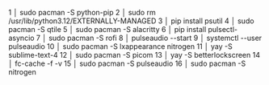    1   │ sudo pacman -S python-pip
   2   │ sudo rm /usr/lib/python3.12/EXTERNALLY-MANAGED
   3   │ pip install psutil
   4   │ sudo pacman -S qtile
   5   │ sudo pacman -S alacritty
   6   │ pip install  pulsectl-asyncio
   7   │ sudo pacman -S rofi
   8   │ pulseaudio --start
   9   │ systemctl --user pulseaudio
  10   │ sudo pacman -S lxappearance nitrogen
  11   │ yay -S sublime-text-4
  12   │ sudo pacman -S picom
  13   │ yay -S betterlockscreen
  14   │ fc-cache -f -v
  15   │ sudo pacman -S pulseaudio
  16   │ sudo pacman -S nitrogen
